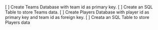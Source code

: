 [ ] Create Teams Database with team id as primary key.
[ ] Create an SQL Table to store Teams data.
[ ] Create Players Database with player id as primary key and team id as foreign key.
[ ] Creata an SQL Table to store Players data
 
